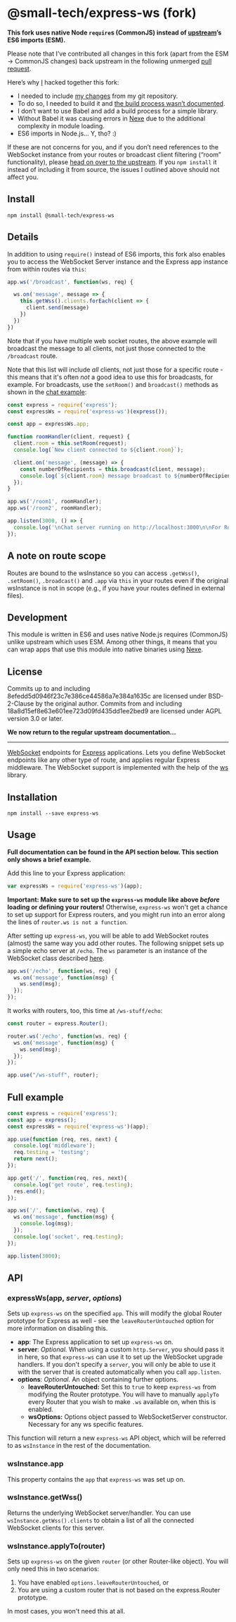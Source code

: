 # @small-tech/express-ws (fork)

__This fork uses native Node `require`s (CommonJS) instead of [upstream](https://github.com/HenningM/express-ws)’s ES6 imports (ESM).__

Please note that I’ve contributed all changes in this fork (apart from the ESM → CommonJS changes) back upstream in the following unmerged [pull request](https://github.com/HenningM/express-ws/pull/122).

Here’s why [I](https://ar.al) hacked together this fork:

  - I needed to include [my changes](https://github.com/HenningM/express-ws/pull/122) from my git repository.
  - To do so, I needed to build it and [the build process wasn’t documented](https://github.com/HenningM/express-ws/issues/123).
  - I don’t want to use Babel and add a build process for a simple library.
  - Without Babel it was causing errors in [Nexe](https://github.com/nexe/nexe) due to the additional complexity in module loading.
  - ES6 imports in Node.js… Y, tho? :)

If these are not concerns for you, and if you don’t need references to the WebSocket instance from your routes or broadcast client filtering (“room” functionality), please [head on over to the upstream](https://github.com/HenningM/express-ws). If you `npm install` it instead of including it from source, the issues I outlined above should not affect you.

## Install

```shell
npm install @small-tech/express-ws
```

## Details

In addition to using `require()` instead of ES6 imports, this fork also enables you to access the WebSocket Server instance and the Express app instance from within routes via `this`:

```js
app.ws('/broadcast', function(ws, req) {

  ws.on('message', message => {
    this.getWss().clients.forEach(client => {
      client.send(message)
    })
  })
})
```
Note that if you have multiple web socket routes, the above example will broadcast the message to all clients, not just those connected to the `/broadcast` route.

Note that this list will include *all* clients, not just those for a specific route - this means that it's often *not* a good idea to use this for broadcasts, for example. For broadcasts, use the `setRoom()` and `broadcast()` methods as shown in the [chat example](examples/chat.js):

```javascript
const express = require('express');
const expressWs = require('express-ws')(express());

const app = expressWs.app;

function roomHandler(client, request) {
  client.room = this.setRoom(request);
  console.log(`New client connected to ${client.room}`);

  client.on('message', (message) => {
    const numberOfRecipients = this.broadcast(client, message);
    console.log(`${client.room} message broadcast to ${numberOfRecipients} recipient${numberOfRecipients === 1 ? '' : 's'}.`);
  });
}

app.ws('/room1', roomHandler);
app.ws('/room2', roomHandler);

app.listen(3000, () => {
  console.log('\nChat server running on http://localhost:3000\n\nFor Room 1, connect to http://localhost:3000/room1\nFor Room 2, connect to http://localhost:3000/room2\n');
});
```

## A note on route scope

Routes are bound to the wsInstance so you can access `.getWss()`, `.setRoom()`, `.broadcast()` and `.app` via `this` in your routes even if the original wsInstance is not in scope (e.g., if you have your routes defined in external files).

## Development

This module is written in ES6 and uses native Node.js requires (CommonJS) unlike upstream which uses ESM. Among other things, it means that you can wrap apps that use this module into native binaries using [Nexe](https://github.com/nexe/nexe).

## License

Commits up to and including 8efedd5d0946f23c7e386ce44586a7e384a1635c are licensed under BSD-2-Clause by the original author. Commits from and including 18a8d15ef8e63e601ee723d09fd435dd1ee2bed9 are licensed under AGPL version 3.0 or later.

__We now return to the regular upstream documentation…__

---

[WebSocket](https://developer.mozilla.org/en-US/docs/Web/API/WebSockets_API) endpoints for [Express](http://expressjs.com/) applications. Lets you define WebSocket endpoints like any other type of route, and applies regular Express middleware. The WebSocket support is implemented with the help of the [ws](https://github.com/websockets/ws) library.

## Installation

`npm install --save express-ws`

## Usage

__Full documentation can be found in the API section below. This section only shows a brief example.__

Add this line to your Express application:

```javascript
var expressWs = require('express-ws')(app);
```

__Important: Make sure to set up the `express-ws` module like above *before* loading or defining your routers!__ Otherwise, `express-ws` won't get a chance to set up support for Express routers, and you might run into an error along the lines of `router.ws is not a function`.

After setting up `express-ws`, you will be able to add WebSocket routes (almost) the same way you add other routes. The following snippet sets up a simple echo server at `/echo`.  The `ws` parameter is an instance of the WebSocket class described [here](https://github.com/websockets/ws/blob/master/doc/ws.md#class-websocket).

```javascript
app.ws('/echo', function(ws, req) {
  ws.on('message', function(msg) {
    ws.send(msg);
  });
});
```

It works with routers, too, this time at `/ws-stuff/echo`:

```javascript
const router = express.Router();

router.ws('/echo', function(ws, req) {
  ws.on('message', function(msg) {
    ws.send(msg);
  });
});

app.use("/ws-stuff", router);
```

## Full example

```javascript
const express = require('express');
const app = express();
const expressWs = require('express-ws')(app);

app.use(function (req, res, next) {
  console.log('middleware');
  req.testing = 'testing';
  return next();
});

app.get('/', function(req, res, next){
  console.log('get route', req.testing);
  res.end();
});

app.ws('/', function(ws, req) {
  ws.on('message', function(msg) {
    console.log(msg);
  });
  console.log('socket', req.testing);
});

app.listen(3000);
```

## API

### expressWs(app, *server*, *options*)

Sets up `express-ws` on the specified `app`. This will modify the global Router prototype for Express as well - see the `leaveRouterUntouched` option for more information on disabling this.

* __app__: The Express application to set up `express-ws` on.
* __server__: *Optional.* When using a custom `http.Server`, you should pass it in here, so that `express-ws` can use it to set up the WebSocket upgrade handlers. If you don't specify a `server`, you will only be able to use it with the server that is created automatically when you call `app.listen`.
* __options__: *Optional.* An object containing further options.
  * __leaveRouterUntouched:__ Set this to `true` to keep `express-ws` from modifying the Router prototype. You will have to manually `applyTo` every Router that you wish to make `.ws` available on, when this is enabled.
  * __wsOptions:__ Options object passed to WebSocketServer constructor. Necessary for any ws specific features.

This function will return a new `express-ws` API object, which will be referred to as `wsInstance` in the rest of the documentation.

### wsInstance.app

This property contains the `app` that `express-ws` was set up on.

### wsInstance.getWss()

Returns the underlying WebSocket server/handler. You can use `wsInstance.getWss().clients` to obtain a list of all the connected WebSocket clients for this server.

### wsInstance.applyTo(router)

Sets up `express-ws` on the given `router` (or other Router-like object). You will only need this in two scenarios:

1. You have enabled `options.leaveRouterUntouched`, or
2. You are using a custom router that is not based on the express.Router prototype.

In most cases, you won't need this at all.
